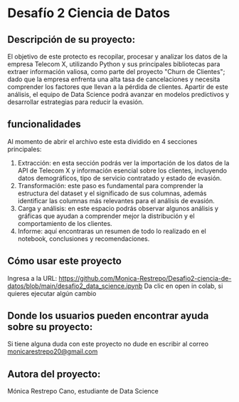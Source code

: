 # Desafío 2 Ciencia de Datos

## Descripción de su proyecto:
El objetivo de este protecto es recopilar, procesar y analizar los datos de la empresa Telecom X, utilizando Python y sus principales bibliotecas para extraer información valiosa, como parte del proyecto "Churn de Clientes"; dado que la empresa enfrenta una alta tasa de cancelaciones y necesita comprender los factores que llevan a la pérdida de clientes.
Apartir de este análisis, el equipo de Data Science podrá avanzar en modelos predictivos y desarrollar estrategias para reducir la evasión.

## funcionalidades
Al momento de abrir el archivo este esta dividido en 4 secciones principales:
1. Extracción: en esta sección podrás ver la importación de los datos de la API de Telecom X y información esencial sobre los clientes, incluyendo datos demográficos, tipo de servicio contratado y estado de evasión.
2. Transformación: este paso es fundamental para comprender la estructura del dataset y el significado de sus columnas, además identificar las columnas más relevantes para el análisis de evasión.
3. Carga y análisis: en este espacio podrás observar algunos análisis y gráficas que ayudan a comprender mejor la distribución y el comportamiento de los clientes.
4. Informe: aquí encontraras un resumen de todo lo realizado en el notebook, conclusiones y recomendaciones.

## Cómo usar este proyecto
Ingresa a la URL: https://github.com/Monica-Restrepo/Desafio2-ciencia-de-datos/blob/main/desafio2_data_science.ipynb 
Da clic en open in colab, si quieres ejecutar algún cambio

## Donde los usuarios pueden encontrar ayuda sobre su proyecto:
Si tiene alguna duda con este proyecto no dude en escribir al correo monicarestrepo20@gmail.com

## Autora del proyecto: 
Mónica Restrepo Cano, estudiante de Data Science
